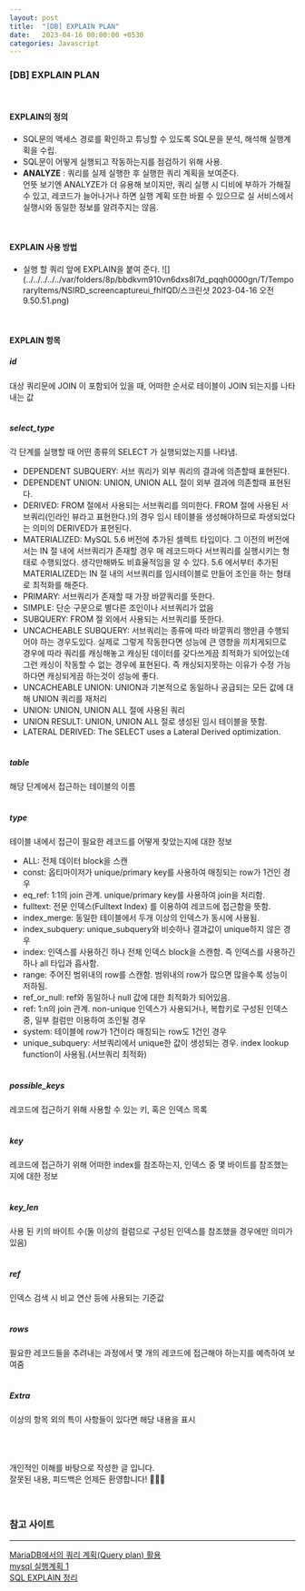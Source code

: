 ```yaml
---
layout: post
title:  "[DB] EXPLAIN PLAN"
date:   2023-04-16 00:00:00 +0530
categories: Javascript
---
```

### [DB] EXPLAIN PLAN

<br/>

#### EXPLAIN의 정의
- SQL문의 액세스 경로를 확인하고 튜닝할 수 있도록 SQL문을 분석, 해석해 실행계획을 수립.
- SQL문이 어떻게 실행되고 작동하는지를 점검하기 위해 사용.
- **ANALYZE** : 쿼리를 실제 실행한 후 실행한 쿼리 계획을 보여준다.<br/>
언뜻 보기엔 ANALYZE가 더 유용해 보이지만, 쿼리 실행 시 디비에 부하가 가해질 수 있고, 레코드가 늘어나거나 하면 실행 계획 또한 바뀔 수 있으므로 실 서비스에서 실행시와 동일한 정보를 알려주지는 않음.

<br/>

#### EXPLAIN 사용 방법
- 실행 할 쿼리 앞에 EXPLAIN을 붙여 준다.
![](../../../../../var/folders/8p/bbdkvm910vn6dxs8l7d_pqqh0000gn/T/TemporaryItems/NSIRD_screencaptureui_fhIfQD/스크린샷 2023-04-16 오전 9.50.51.png)

<br/>

#### EXPLAIN 항목
##### id
대상 쿼리문에 JOIN 이 포함되어 있을 때, 어떠한 순서로 테이블이 JOIN 되는지를 나타내는 값
<br/><br/>
##### select_type
각 단계를 실행할 때 어떤 종류의 SELECT 가 실행되었는지를 나타냄.
<br/>
- DEPENDENT SUBQUERY: 서브 쿼리가 외부 쿼리의 결과에 의존할때 표현된다.
- DEPENDENT UNION: UNION, UNION ALL 절이 외부 결과에 의존할때 표현된다.
- DERIVED: FROM 절에서 사용되는 서브쿼리를 의미한다. FROM 절에 사용된 서브쿼리(인라인 뷰라고 표현한다.)의 경우 임시 테이블을 생성해야하므로 파생되었다는 의미의 DERIVED가 표현된다.
- MATERIALIZED: MySQL 5.6 버전에 추가된 셀렉트 타입이다. 그 이전의 버전에서는 IN 절 내에 서브쿼리가 존재할 경우 매 레코드마다 서브쿼리를 실행시키는 형태로 수행되었다. 생각만해봐도 비효율적임을 알 수 있다. 5.6 에서부터 추가된 MATERIALIZED는 IN 절 내의 서브쿼리를 임시테이블로 만들어 조인을 하는 형태로 최적화를 해준다.
- PRIMARY: 서브쿼리가 존재할 때 가장 바깥쿼리를 뜻한다.
- SIMPLE: 단순 구문으로 별다른 조인이나 서브쿼리가 없음
- SUBQUERY: FROM 절 외에서 사용되는 서브쿼리를 뜻한다.
- UNCACHEABLE SUBQUERY: 서브쿼리는 종류에 따라 바깥쿼리 행만큼 수행되어야 하는 경우도있다. 실제로 그렇게 작동한다면 성능에 큰 영향을 끼치게되므로 경우에 따라 쿼리를 캐싱해놓고 캐싱된 데이터를 갖다쓰게끔 최적화가 되어있는데 그런 캐싱이 작동할 수 없는 경우에 표현된다. 즉 캐싱되지못하는 이유가 수정 가능하다면 캐싱되게끔 하는것이 성능에 좋다.
- UNCACHEABLE UNION: UNION과 기본적으로 동일하나 공급되는 모든 값에 대해 UNION 쿼리를 재처리
- UNION: UNION, UNION ALL 절에 사용된 쿼리
- UNION RESULT: UNION, UNION ALL 절로 생성된 임시 테이블을 뜻함.
- LATERAL DERIVED: The SELECT uses a Lateral Derived optimization.
<br/><br/>
##### table
해당 단계에서 접근하는 테이블의 이름
<br/><br/>
##### type
테이블 내에서 접근이 필요한 레코드를 어떻게 찾았는지에 대한 정보
<br/>
- ALL: 전체 데이터 block을 스캔
- const: 옵티마이저가 unique/primary key를 사용하여 매칭되는 row가 1건인 경우
- eq_ref: 1:1의 join 관계. unique/primary key를 사용하여 join을 처리함.
- fulltext: 전문 인덱스(Fulltext Index) 를 이용하여 레코드에 접근함을 뜻함.
- index_merge: 동일한 테이블에서 두개 이상의 인덱스가 동시에 사용됨.
- index_subquery: unique_subquery와 비슷하나 결과값이 unique하지 않은 경우
- index: 인덱스를 사용하긴 하나 전체 인덱스 block을 스캔함. 즉 인덱스를 사용하긴 하나 all 타입과 흡사함.
- range: 주어진 범위내의 row를 스캔함. 범위내의 row가 많으면 많을수록 성능이 저하됨.
- ref_or_null: ref와 동일하나 null 값에 대한 최적화가 되어있음.
- ref: 1:n의 join 관계. non-unique 인덱스가 사용되거나, 복합키로 구성된 인덱스 중, 일부 컬럼만 이용하여 조인될 경우
- system: 테이블에 row가 1건이라 매칭되는 row도 1건인 경우
- unique_subquery: 서브쿼리에서 unique한 값이 생성되는 경우. index lookup function이 사용됨.(서브쿼리 최적화)
<br/><br/>
##### possible_keys
레코드에 접근하기 위해 사용할 수 있는 키, 혹은 인덱스 목록
<br/><br/>
##### key
레코드에 접근하기 위해 어떠한 index를 참조하는지, 인덱스 중 몇 바이트를 참조했는지에 대한 정보
<br/><br/>
##### key_len
사용 된 키의 바이트 수(둘 이상의 컬럼으로 구성된 인덱스를 참조했을 경우에만 의미가 있음)
<br/><br/>
##### ref
인덱스 검색 시 비교 연산 등에 사용되는 기준값
<br/><br/>
##### rows
필요한 레코드들을 추려내는 과정에서 몇 개의 레코드에 접근해야 하는지를 예측하여 보여줌
<br/><br/>
##### Extra
이상의 항목 외의 특이 사항들이 있다면 해당 내용을 표시

<br/><br/><br/>
개인적인 이해를 바탕으로 작성한 글 입니다. <br/>
잘못된 내용, 피드백은 언제든 환영합니다! 🥺🥺🥺
<br/><br/><br/>

### 참고 사이트
<hr>

[MariaDB에서의 쿼리 계획(Query plan) 활용](https://blog.ifunfactory.com/2017/05/29/mariadb%EC%97%90%EC%84%9C%EC%9D%98-%EC%BF%BC%EB%A6%AC-%EA%B3%84%ED%9A%8Dquery-plan-%ED%99%9C%EC%9A%A9/)
<br/>
[mysql 실행계획 1](https://multifrontgarden.tistory.com/149)
<br/>
[SQL EXPLAIN 정리](https://shlee0882.tistory.com/155)
<br/>